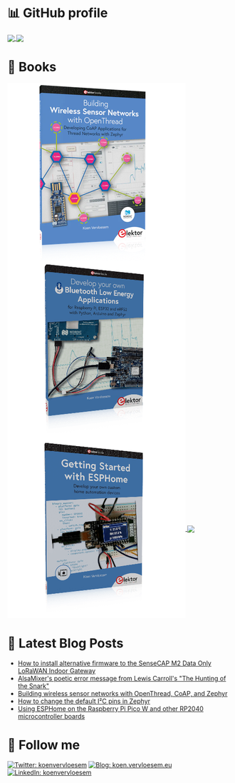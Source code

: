 # 📊 GitHub profile

<a href="https://github.com/anuraghazra/github-readme-stats">
  <img align="center" src="https://github-readme-stats.vercel.app/api?username=koenvervloesem&show_icons=true&include_all_commits=true" />
</a>

<a href="https://github.com/anuraghazra/github-readme-stats">
  <img align="center" src="https://github-readme-stats.vercel.app/api/top-langs/?username=koenvervloesem&layout=compact" />
</a>

# 📖 Books

<a href="https://koen.vervloesem.eu/books/building-wireless-sensor-networks-with-openthread/"/>
  <img align="center" src="https://raw.githubusercontent.com/koenvervloesem/koenvervloesem/master/building-wireless-sensor-networks-with-openthread.thumbnail.png" />
</a>

<a href="https://koen.vervloesem.eu/books/develop-your-own-bluetooth-low-energy-applications/"/>
  <img align="center" src="https://raw.githubusercontent.com/koenvervloesem/koenvervloesem/master/develop-your-own-bluetooth-low-energy-applications.thumbnail.png" />
</a>

<a href="https://koen.vervloesem.eu/books/getting-started-with-esphome/">
  <img align="center" src="https://raw.githubusercontent.com/koenvervloesem/koenvervloesem/master/getting-started-with-esphome.thumbnail.png" />
</a>

<a href="https://koen.vervloesem.eu/books/control-your-home-with-raspberry-pi/">
  <img align="center" src="https://raw.githubusercontent.com/koenvervloesem/koenvervloesem/master/control-your-home-with-raspberry-pi.thumbnail.png" />
</a>

# 📓 Latest Blog Posts

<!-- BLOG-POST-LIST:START -->
- [How to install alternative firmware to the SenseCAP M2 Data Only LoRaWAN Indoor Gateway](https://koen.vervloesem.eu/blog/how-to-install-alternative-firmware-to-the-sensecap-m2-data-only-lorawan-indoor-gateway/)
- [AlsaMixer&#39;s poetic error message from Lewis Carroll&#39;s &quot;The Hunting of the Snark&quot;](https://koen.vervloesem.eu/blog/alsamixers-poetic-error-message-from-lewis-carrolls-the-hunting-of-the-snark/)
- [Building wireless sensor networks with OpenThread, CoAP, and Zephyr](https://koen.vervloesem.eu/blog/building-wireless-sensor-networks-with-openthread-coap-and-zephyr/)
- [How to change the default I²C pins in Zephyr](https://koen.vervloesem.eu/blog/how-to-change-the-default-i2c-pins-in-zephyr/)
- [Using ESPHome on the Raspberry Pi Pico W and other RP2040 microcontroller boards](https://koen.vervloesem.eu/blog/using-esphome-on-the-raspberry-pi-pico-w-and-other-rp2040-microcontroller-boards/)
<!-- BLOG-POST-LIST:END -->

# 🏃 Follow me

[![Twitter: koenvervloesem](https://img.shields.io/twitter/follow/koenvervloesem?label=@koenvervloesem&style=social)](https://twitter.com/koenvervloesem)
[![Blog: koen.vervloesem.eu](https://img.shields.io/badge/-koen.vervloesem.eu-black?style=social&logo=rss&logoColor=orange)](https://koen.vervloesem.eu/rss.xml)
[![LinkedIn: koenvervloesem](https://img.shields.io/badge/-koenvervloesem-blue?style=flat-square&logo=linkedin&logoColor=white)](https://www.linkedin.com/in/koenvervloesem/)
